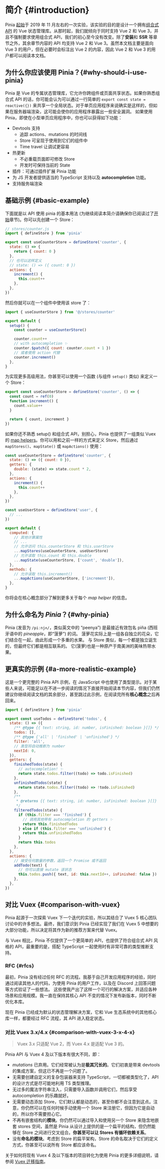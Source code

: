 # 简介 {#introduction}

<VueSchoolLink
  href="https://vueschool.io/lessons/introduction-to-pinia"
  title="Get started with Pinia"
/>

Pinia [起始](https://github.com/vuejs/pinia/commit/06aeef54e2cad66696063c62829dac74e15fd19e)于 2019 年 11 月左右的一次实验，该实验的目的是设计一个拥有[组合式 API](https://github.com/vuejs/composition-api) 的 Vue 状态管理库。从那时起，我们就倾向于同时支持 Vue 2 和 Vue 3，并且不强制要求使用组合式 API，我们的初心至今没有改变。除了**安装**和 **SSR** 等章节之外，其余章节内容的 API 均支持 Vue 2 和 Vue 3。虽然本文档主要是面向 Vue 3 的用户，但在必要时会标注出 Vue 2 的内容，因此 Vue 2 和 Vue 3 的用户都可以阅读本文档。

## 为什么你应该使用 Pinia？{#why-should-i-use-pinia}

Pinia 是 Vue 的专属状态管理库，它允许你跨组件或页面共享状态。如果你熟悉组合式 API 的话，你可能会认为可以通过一行简单的 `export const state = reactive({})` 来共享一个全局状态。对于单页应用程序来说确实是这样的，但如果在服务器端渲染，这可能会使你的应用程序暴露出一些安全漏洞。 如果使用 Pinia，即使在小型单页应用程序中，你也可以获得如下功能：

- Devtools 支持
  - 追踪 actions、mutations 的时间线
  - Store 可呈现于使用到它们的组件中
  - Time travel 让调试更容易
- 热更新
  - 不必重载页面即可修改 Store
  - 开发时可保持当前的 State
- 插件：可通过插件扩展 Pinia 功能
- 为 JS 开发者提供适当的 TypeScript 支持以及 **autocompletion** 功能。
- 支持服务端渲染

## 基础示例 {#basic-example}

下面就是以 API 使用 pinia 的基本用法 (为继续阅读本简介请确保你已阅读过了[开始](./getting-started.md)章节)。你可以先创建一个 Store：

```js
// stores/counter.js
import { defineStore } from 'pinia'

export const useCounterStore = defineStore('counter', {
  state: () => {
    return { count: 0 }
  },
  // 也可以这样定义
  // state: () => ({ count: 0 })
  actions: {
    increment() {
      this.count++
    },
  },
})
```

然后你就可以在一个组件中使用该 store 了：

```js
import { useCounterStore } from '@/stores/counter'

export default {
  setup() {
    const counter = useCounterStore()

    counter.count++
    // with autocompletion ✨
    counter.$patch({ count: counter.count + 1 })
    // 或者使用 action 代替
    counter.increment()
  },
}
```

为实现更多高级用法，你甚至可以使用一个函数 (与组件 `setup()` 类似) 来定义一个 Store：

```js
export const useCounterStore = defineStore('counter', () => {
  const count = ref(0)
  function increment() {
    count.value++
  }

  return { count, increment }
})
```

如果你还不熟悉 setup() 和组合式 API，别担心，Pinia 也提供了一组类似 Vuex 的 [map helpers](https://vuex.vuejs.org/guide/state.html#the-mapstate-helper)。你可以用和之前一样的方式来定义 Store，然后通过 `mapStores()`、`mapState()` 或 `mapActions()` 使用：

```js {22,24,28}
const useCounterStore = defineStore('counter', {
  state: () => ({ count: 0 }),
  getters: {
    double: (state) => state.count * 2,
  },
  actions: {
    increment() {
      this.count++
    },
  },
})

const useUserStore = defineStore('user', {
  // ...
})

export default {
  computed: {
    // 其他计算属性
    // ...
    // 允许访问 this.counterStore 和 this.userStore
    ...mapStores(useCounterStore, useUserStore)
    // 允许读取 this.count 和 this.double
    ...mapState(useCounterStore, ['count', 'double']),
  },
  methods: {
    // 允许读取 this.increment()
    ...mapActions(useCounterStore, ['increment']),
  },
}
```

你将会在核心概念部分了解到更多关于每个 *map helper* 的信息。

## 为什么命名为 *Pinia*？{#why-pinia}

Pinia (发音为 `/piːnjʌ/`，类似英文中的 “peenya”) 是最接近有效包名 piña (西班牙语中的 *pineapple*，即“菠萝”) 的词。 菠萝花实际上是一组各自独立的花朵，它们结合在一起，由此形成一个多重的水果。 与 Store 类似，每一个都是独立诞生的，但最终它们都是相互联系的。 它(菠萝)也是一种原产于南美洲的美味热带水果。

## 更真实的示例 {#a-more-realistic-example}

这是一个更完整的 Pinia API 示例，在 JavaScript 中也使用了类型提示。对于某些人来说，可能足以在不进一步阅读的情况下直接开始阅读本节内容，但我们仍然建议你继续阅读文档的其余部分，甚至跳过此示例，在阅读完所有**核心概念**之后再回来。

```js
import { defineStore } from 'pinia'

export const useTodos = defineStore('todos', {
  state: () => ({
    /** @type {{ text: string, id: number, isFinished: boolean }[]} */
    todos: [],
    /** @type {'all' | 'finished' | 'unfinished'} */
    filter: 'all',
    // 类型将自动推断为 number
    nextId: 0,
  }),
  getters: {
    finishedTodos(state) {
      // autocompletion! ✨
      return state.todos.filter((todo) => todo.isFinished)
    },
    unfinishedTodos(state) {
      return state.todos.filter((todo) => !todo.isFinished)
    },
    /**
     * @returns {{ text: string, id: number, isFinished: boolean }[]}
     */
    filteredTodos(state) {
      if (this.filter === 'finished') {
        // 调用其他带有 autocompletion 的 getters ✨
        return this.finishedTodos
      } else if (this.filter === 'unfinished') {
        return this.unfinishedTodos
      }
      return this.todos
    },
  },
  actions: {
    // 接受任何数量的参数，返回一个 Promise 或不返回
    addTodo(text) {
      // 你可以直接 mutate 该状态
      this.todos.push({ text, id: this.nextId++, isFinished: false })
    },
  },
})
```

## 对比 Vuex {#comparison-with-vuex}

Pinia 起源于一次探索 Vuex 下一个迭代的实验，所以其结合了 Vuex 5 核心团队讨论中的许多想法。最终，我们意识到 Pinia 已经实现了我们在 Vuex 5 中想要的大部分功能，所以决定将其作为新的推荐方案来代替 Vuex。

与 Vuex 相比，Pinia 不仅提供了一个更简单的 API，也提供了符合组合式 API 风格的 API，最重要的是，搭配 TypeScript 一起使用时有非常可靠的类型推断支持。

### RFC {#rfcs}

最初，Pinia 没有经过任何 RFC 的流程。我基于自己开发应用程序的经验，同时通过阅读其他人的代码，为使用 Pinia 的用户工作，以及在 Discord 上回答问题等方式验证了一些想法。
这些使我产出了这样一个可行的解决方案，并适应各种场景和应用规模。我一直在保持其核心 API 不变的情况下发布新版本，同时不断优化本库。

现在 Pinia 已经成为默认的状态管理解决方案，它和 Vue 生态系统中的其他核心库一样，都要经过 RFC 流程，其 API 进入稳定状态。

### 对比 Vuex 3.x/4.x {#comparison-with-vuex-3-x-4-x}

> Vuex 3.x 只适配 Vue 2，而 Vuex 4.x 是适配 Vue 3 的。

Pinia API 与 Vuex 4 及以下版本有很大不同，即：

- *mutations* 已弃用。它们经常被认为是**极其冗长的**。它们初衷是带来 devtools 的集成方案，但这已不再是一个问题了。
- 无需要创建自定义的复杂包装器来支持 TypeScript，一切都被类型化了，API 的设计方式是尽可能地利用 TS 类型推理。
- 无过多的魔法字符串注入，只需要导入函数并调用它们，然后享受 autocompletion 的乐趣就好。
- 无需要动态添加 Store，它们默认都是动态的，甚至你都不会注意到这点。注意，你仍然可以在任何时候手动使用一个 Store 来注册它，但因为它是自动的，所以你不需要担心它。
- 不再有嵌套结构的**模块**。你仍然可以通过导入和使用另一个 Store 来隐含地嵌套 stores 空间，虽然是 Pinia 从设计上提供的是一个扁平的结构，但仍然能够在 Store 之间进行交叉组合。**你甚至可以让 Stores 有循环依赖关系**。
- 没有**命名的模块**。考虑到 Store 的扁平架构，Store 的命名取决于它们的定义方式，你甚至可以说所有 Store 都应该命名。

关于如何将现有 Vuex 4 及以下版本的项目转化为使用 Pinia 的更多详细说明，请参阅 [Vuex 迁移指南](./cookbook/migration-vuex.md)。
